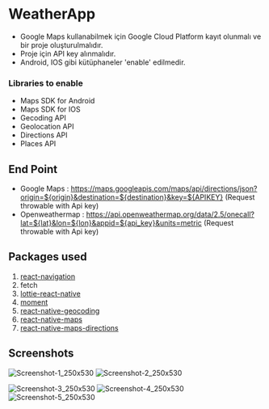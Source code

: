 # WeatherApp
- Google Maps kullanabilmek için Google Cloud Platform kayıt olunmalı ve bir proje oluşturulmalıdır. 
- Proje için API key alınmalıdır.
- Android, IOS gibi kütüphaneler 'enable' edilmedir.
### Libraries to enable
- Maps SDK for Android
- Maps SDK for IOS
- Gecoding API
- Geolocation API
- Directions API
- Places API

## End Point
- Google Maps : https://maps.googleapis.com/maps/api/directions/json?origin=${origin}&destination=${destination}&key=${APIKEY} (Request throwable with Api key)
- Openweathermap : https://api.openweathermap.org/data/2.5/onecall?lat=${lat}&lon=${lon}&appid=${api_key}&units=metric (Request throwable with Api key)
## Packages used
1. [react-navigation](https://reactnavigation.org/docs/getting-started)
2. fetch
3. [lottie-react-native](https://github.com/lottie-react-native/lottie-react-native)
4. [moment](https://www.npmjs.com/package/moment)
5. [react-native-geocoding](https://www.npmjs.com/package/react-native-geocoding)
6. [react-native-maps](https://github.com/react-native-maps/react-native-maps)
7. [react-native-maps-directions](https://github.com/bramus/react-native-maps-directions)

## Screenshots
![Screenshot-1_250x530](https://user-images.githubusercontent.com/65827361/110605985-c41b4400-819a-11eb-9f58-ccd8454b167b.jpg)
![Screenshot-2_250x530](https://user-images.githubusercontent.com/65827361/110606215-03499500-819b-11eb-8ee3-5bb757719343.jpg)

![Screenshot-3_250x530](https://user-images.githubusercontent.com/65827361/110606224-05135880-819b-11eb-9016-c1d0eaf7c8e6.jpg)
![Screenshot-4_250x530](https://user-images.githubusercontent.com/65827361/110606233-08a6df80-819b-11eb-9460-c006dc01d066.jpg)
![Screenshot-5_250x530](https://user-images.githubusercontent.com/65827361/110606247-0a70a300-819b-11eb-83c4-b5beff69f86f.jpg)
